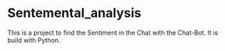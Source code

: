 # Sentemental_analysis
This is a project to find the Sentiment in the Chat with the Chat-Bot. It is build with Python.
